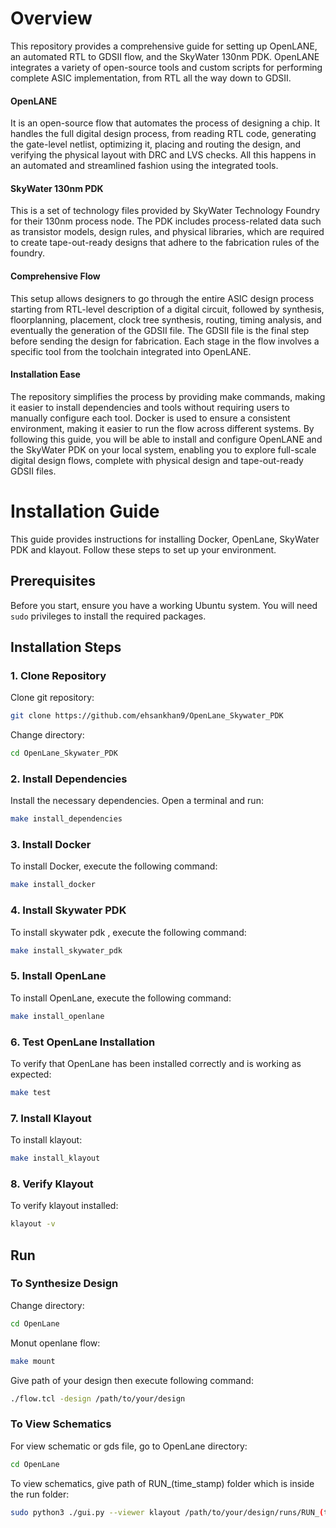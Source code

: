 # Overview
This repository provides a comprehensive guide for setting up OpenLANE, an automated RTL to GDSII flow, and the SkyWater 130nm PDK. OpenLANE integrates a variety of open-source tools and custom scripts for performing complete ASIC implementation, from RTL all the way down to GDSII.

#### OpenLANE 
It is an open-source flow that automates the process of designing a chip. It handles the full digital design process, from reading RTL code, generating the gate-level netlist, optimizing it, placing and routing the design, and verifying the physical layout with DRC and LVS checks. All this happens in an automated and streamlined fashion using the integrated tools.

#### SkyWater 130nm PDK
This is a set of technology files provided by SkyWater Technology Foundry for their 130nm process node. The PDK includes process-related data such as transistor models, design rules, and physical libraries, which are required to create tape-out-ready designs that adhere to the fabrication rules of the foundry.

#### Comprehensive Flow
 This setup allows designers to go through the entire ASIC design process starting from RTL-level description of a digital circuit, followed by synthesis, floorplanning, placement, clock tree synthesis, routing, timing analysis, and eventually the generation of the GDSII file. The GDSII file is the final step before sending the design for fabrication. Each stage in the flow involves a specific tool from the toolchain integrated into OpenLANE.

#### Installation Ease
The repository simplifies the process by providing make commands, making it easier to install dependencies and tools without requiring users to manually configure each tool. Docker is used to ensure a consistent environment, making it easier to run the flow across different systems. By following this guide, you will be able to install and configure OpenLANE and the SkyWater PDK on your local system, enabling you to explore full-scale digital design flows, complete with physical design and tape-out-ready GDSII files.

# Installation Guide
This guide provides instructions for installing Docker, OpenLane, SkyWater PDK and klayout. Follow these steps to set up your environment.

## Prerequisites
Before you start, ensure you have a working Ubuntu system. You will need `sudo` privileges to install the required packages.

## Installation Steps

###  1. Clone Repository
Clone git repository:
```bash
git clone https://github.com/ehsankhan9/OpenLane_Skywater_PDK
```
Change directory:
```bash
cd OpenLane_Skywater_PDK
```
### 2. Install Dependencies
Install the necessary dependencies. Open a terminal and run:
```bash
make install_dependencies
```

### 3. Install Docker
To install Docker, execute the following command:
```bash
make install_docker
```

### 4. Install Skywater PDK
To install skywater pdk , execute the following command:
```bash
make install_skywater_pdk
```

### 5. Install OpenLane
To install OpenLane, execute the following command:
```bash
make install_openlane
```

### 6. Test OpenLane Installation
To verify that OpenLane has been installed correctly and is working as expected:
```bash
make test
```

### 7. Install Klayout
To install klayout:
```bash
make install_klayout
```

### 8. Verify Klayout
To verify klayout installed:
```bash
klayout -v
```

## Run

### To Synthesize Design

Change directory:
```bash
cd OpenLane
```

Monut openlane flow:
```bash
make mount
```

Give path of your design then execute following command:
```bash
./flow.tcl -design /path/to/your/design
```

### To View Schematics
For view schematic or gds file, go to OpenLane directory:
```bash
cd OpenLane
```

To view schematics, give path of RUN_(time_stamp) folder which is inside the run folder:
```bash
sudo python3 ./gui.py --viewer klayout /path/to/your/design/runs/RUN_(time_stamp)
```







